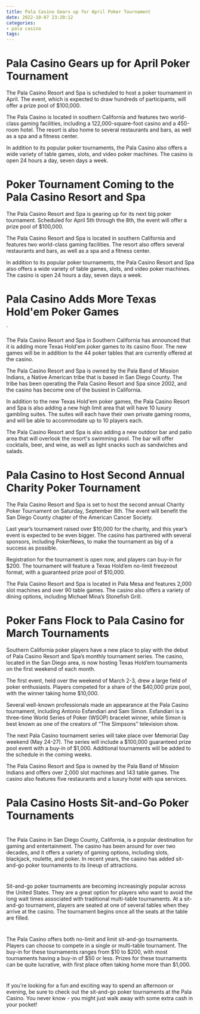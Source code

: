 ```yaml
---
title: Pala Casino Gears up for April Poker Tournament
date: 2022-10-07 23:20:12
categories:
- pala casino
tags:
---
```



#  Pala Casino Gears up for April Poker Tournament

The Pala Casino Resort and Spa is scheduled to host a poker tournament in April. The event, which is expected to draw hundreds of participants, will offer a prize pool of $100,000.

The Pala Casino is located in southern California and features two world-class gaming facilities, including a 122,000-square-foot casino and a 450-room hotel. The resort is also home to several restaurants and bars, as well as a spa and a fitness center.

In addition to its popular poker tournaments, the Pala Casino also offers a wide variety of table games, slots, and video poker machines. The casino is open 24 hours a day, seven days a week.

# Poker Tournament Coming to the Pala Casino Resort and Spa

The Pala Casino Resort and Spa is gearing up for its next big poker tournament. Scheduled for April 5th through the 8th, the event will offer a prize pool of $100,000.

The Pala Casino Resort and Spa is located in southern California and features two world-class gaming facilities. The resort also offers several restaurants and bars, as well as a spa and a fitness center.

In addition to its popular poker tournaments, the Pala Casino Resort and Spa also offers a wide variety of table games, slots, and video poker machines. The casino is open 24 hours a day, seven days a week.

#  Pala Casino Adds More Texas Hold'em Poker Games

`

The Pala Casino Resort and Spa in Southern California has announced that it is adding more Texas Hold'em poker games to its casino floor. The new games will be in addition to the 44 poker tables that are currently offered at the casino.

The Pala Casino Resort and Spa is owned by the Pala Band of Mission Indians, a Native American tribe that is based in San Diego County. The tribe has been operating the Pala Casino Resort and Spa since 2002, and the casino has become one of the busiest in California.

In addition to the new Texas Hold'em poker games, the Pala Casino Resort and Spa is also adding a new high limit area that will have 10 luxury gambling suites. The suites will each have their own private gaming rooms, and will be able to accommodate up to 10 players each.

The Pala Casino Resort and Spa is also adding a new outdoor bar and patio area that will overlook the resort's swimming pool. The bar will offer cocktails, beer, and wine, as well as light snacks such as sandwiches and salads.

#  Pala Casino to Host Second Annual Charity Poker Tournament

The Pala Casino Resort and Spa is set to host the second annual Charity Poker Tournament on Saturday, September 8th. The event will benefit the San Diego County chapter of the American Cancer Society.

Last year’s tournament raised over $10,000 for the charity, and this year’s event is expected to be even bigger. The casino has partnered with several sponsors, including PokerNews, to make the tournament as big of a success as possible.

Registration for the tournament is open now, and players can buy-in for $200. The tournament will feature a Texas Hold’em no-limit freezeout format, with a guaranteed prize pool of $10,000.

The Pala Casino Resort and Spa is located in Pala Mesa and features 2,000 slot machines and over 90 table games. The casino also offers a variety of dining options, including Michael Mina’s Stonefish Grill.

#  Poker Fans Flock to Pala Casino for March Tournaments

Southern California poker players have a new place to play with the debut of Pala Casino Resort and Spa’s monthly tournament series. The casino, located in the San Diego area, is now hosting Texas Hold’em tournaments on the first weekend of each month.

The first event, held over the weekend of March 2-3, drew a large field of poker enthusiasts. Players competed for a share of the $40,000 prize pool, with the winner taking home $10,000.

Several well-known professionals made an appearance at the Pala Casino tournament, including Antonio Esfandiari and Sam Simon. Esfandiari is a three-time World Series of Poker (WSOP) bracelet winner, while Simon is best known as one of the creators of “The Simpsons” television show.

The next Pala Casino tournament series will take place over Memorial Day weekend (May 24-27). The series will include a $100,000 guaranteed prize pool event with a buy-in of $1,000. Additional tournaments will be added to the schedule in the coming weeks.

The Pala Casino Resort and Spa is owned by the Pala Band of Mission Indians and offers over 2,000 slot machines and 143 table games. The casino also features five restaurants and a luxury hotel with spa services.

#  Pala Casino Hosts Sit-and-Go Poker Tournaments

#

The Pala Casino in San Diego County, California, is a popular destination for gaming and entertainment. The casino has been around for over two decades, and it offers a variety of gaming options, including slots, blackjack, roulette, and poker. In recent years, the casino has added sit-and-go poker tournaments to its lineup of attractions.

#

Sit-and-go poker tournaments are becoming increasingly popular across the United States. They are a great option for players who want to avoid the long wait times associated with traditional multi-table tournaments. At a sit-and-go tournament, players are seated at one of several tables when they arrive at the casino. The tournament begins once all the seats at the table are filled.

#

The Pala Casino offers both no-limit and limit sit-and-go tournaments. Players can choose to compete in a single or multi-table tournament. The buy-in for these tournaments ranges from $10 to $200, with most tournaments having a buy-in of $50 or less. Prizes for these tournaments can be quite lucrative, with first place often taking home more than $1,000.

#

If you're looking for a fun and exciting way to spend an afternoon or evening, be sure to check out the sit-and-go poker tournaments at the Pala Casino. You never know - you might just walk away with some extra cash in your pocket!